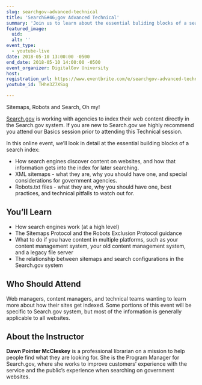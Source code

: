 ```yaml
---
slug: searchgov-advanced-technical
title: 'Search&#46;gov Advanced Technical'
summary: 'Join us to learn about the essential buliding blocks of a search index.'
featured_image: 
  uid: 
  alt: ''
event_type: 
  - youtube-live
date: 2018-05-10 13:00:00 -0500
end_date: 2018-05-10 14:00:00 -0500
event_organizer: DigitalGov University
host: 
registration_url: https://www.eventbrite.com/e/searchgov-advanced-technical-registration-45389884366
youtube_id: THhe3Z7XSxg

---
```


Sitemaps, Robots and Search, Oh my!

[Search.gov](https://search.gov/) is working with agencies to index their web content directly in the Search.gov system. If you are new to Search.gov we highly recommend you attend our Basics session prior to attending this Technical session. 

In this online event, we’ll look in detail at the essential building blocks of a search index:

- How search engines discover content on websites, and how that information gets into the index for later searching.
- XML sitemaps - what they are, why you should have one, and special considerations for government agencies.
- Robots.txt files - what they are, why you should have one, best practices, and technical pitfalls to watch out for.

## You’ll Learn

- How search engines work (at a high level)
- The Sitemaps Protocol and the Robots Exclusion Protocol guidance 
- What to do if you have content in multiple platforms, such as your content management system, your old content management system, and a legacy file server
- The relationship between sitemaps and search configurations in the Search.gov system

## Who Should Attend

Web managers, content managers, and technical teams wanting to learn more about how their sites get indexed. Some portions of this event will be specific to Search.gov system, but most of the information is generally applicable to all websites.

## About the Instructor

**Dawn Pointer McCleskey** is a professional librarian on a mission to help people find what they are looking for. She is the Program Manager for Search.gov, where she works to improve customers’ experience with the service and the public’s experience when searching on government websites.
